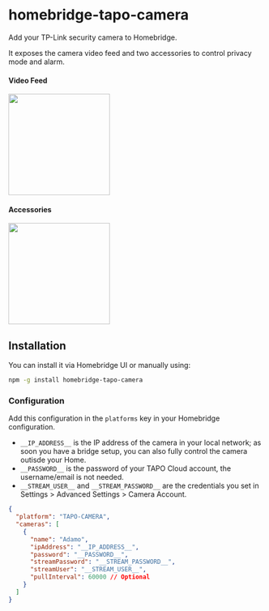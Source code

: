# homebridge-tapo-camera

Add your TP-Link security camera to Homebridge.

It exposes the camera video feed and two accessories to control privacy mode and alarm.

#### Video Feed

<img width="200px" src="https://user-images.githubusercontent.com/839700/138455588-a0754e1c-2d85-4f3f-a5cf-8e2468236c1f.PNG" />

#### Accessories

<img width="200px" src="https://user-images.githubusercontent.com/839700/138455583-8a5f74e7-057d-457d-8efd-789d9976ddd7.PNG" />

## Installation

You can install it via Homebridge UI or manually using:

```sh
npm -g install homebridge-tapo-camera
```

### Configuration

Add this configuration in the `platforms` key in your Homebridge configuration.

- `__IP_ADDRESS__` is the IP address of the camera in your local network; as soon you have a bridge setup, you can also fully control the camera outisde your Home.
- `__PASSWORD__` is the password of your TAPO Cloud account, the username/email is not needed.
- `__STREAM_USER__` and `__STREAM_PASSWORD__` are the credentials you set in Settings > Advanced Settings > Camera Account.

```json
{
  "platform": "TAPO-CAMERA",
  "cameras": [
    {
      "name": "Adamo",
      "ipAddress": "__IP_ADDRESS__",
      "password": "__PASSWORD__",
      "streamPassword": "__STREAM_PASSWORD__",
      "streamUser": "__STREAM_USER__",
      "pullInterval": 60000 // Optional
    }
  ]
}
```
